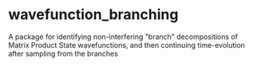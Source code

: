 # wavefunction_branching
A package for identifying non-interfering "branch" decompositions of Matrix Product State wavefunctions, and then continuing time-evolution after sampling from the branches 
